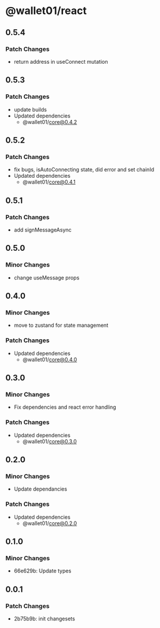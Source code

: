 # @wallet01/react

## 0.5.4

### Patch Changes

- return address in useConnect mutation

## 0.5.3

### Patch Changes

- update builds
- Updated dependencies
  - @wallet01/core@0.4.2

## 0.5.2

### Patch Changes

- fix bugs, isAutoConnecting state, did error and set chainId
- Updated dependencies
  - @wallet01/core@0.4.1

## 0.5.1

### Patch Changes

- add signMessageAsync

## 0.5.0

### Minor Changes

- change useMessage props

## 0.4.0

### Minor Changes

- move to zustand for state management

### Patch Changes

- Updated dependencies
  - @wallet01/core@0.4.0

## 0.3.0

### Minor Changes

- Fix dependencies and react error handling

### Patch Changes

- Updated dependencies
  - @wallet01/core@0.3.0

## 0.2.0

### Minor Changes

- Update dependancies

### Patch Changes

- Updated dependencies
  - @wallet01/core@0.2.0

## 0.1.0

### Minor Changes

- 66e629b: Update types

## 0.0.1

### Patch Changes

- 2b75b9b: init changesets
